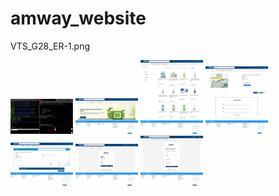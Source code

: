 # amway_website
VTS_G28_ER-1.png
<div style="flex">
    <img src="./resim/7.png" width="100">
    <img src="./resim/1.png" width="100">
    <img src="./resim/2.png" width="100">
    <img src="./resim/3.png" width="100">
    <img src="./resim/4.png" width="100">
    <img src="./resim/5.png" width="100">
    <img src="./resim/6.png" width="100">
</div>